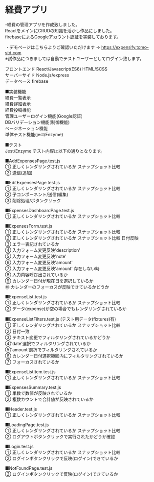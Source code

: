 # 経費アプリ

-経費の管理アプリを作成致しました。  
ReactをメインにCRUDの知識を活かし作品にしました。  
firebaseによるGoogleアカウント認証を実装しております。  
  
・デモページはこちらよりご確認いただけます → https://expensify.tomo-std.com  
※試作品につきましては自動でテストユーザーとしてログイン致します。  
  
フロントエンド React/Javascript(ES6) HTML/SCSS  
サーバーサイド Node.js/express  
データベース firebase  
  
■実装機能  
経費一覧表示  
経費詳細表示  
経費投稿機能  
管理ユーザーログイン機能(Google認証)  
DBバリデーション機能(制御機能)  
ページネーション機能    
単体テスト機能(jest/Enzyme)  
  
■テスト  
Jest/Enzyme
テスト内容は以下の通りとなります。
  
■AddExpensesPage.test.js  
① 正しくレンダリングされているか スナップショット比較  
② 送信(追加)  
  
■EditExpensesPage.test.js  
① 正しくレンダリングされているか スナップショット比較  
② 子コンポーネント/送信(編集)  
③ 削除処理/ボタンクリック  
  
■ExpensesDashboardPage.test.js  
① 正しくレンダリングされているか スナップショット比較  
  
■ExpensesForm.test.js  
① 正しくレンダリングされているか スナップショット比較  
② 正しくレンダリングされているか スナップショット比較 日付反映  
③ エラー表記されているか  
④ 入力フォーム変更反映'description'  
⑤ 入力フォーム変更反映'note'  
⑥ 入力フォーム変更反映'amount'  
⑦ 入力フォーム変更反映'amount' 存在しない時  
⑧ 入力内容呼び出されているか  
⑨ カレンダー日付が現在日を選択しているか  
⑩ カレンダーのフォーカスが反映できているかどうか  
  
■ExpenseList.test.js  
① 正しくレンダリングされているか スナップショット比較  
② データ(expense)が空の場合でもレンダリングされているか  
  
■ExpenseListFilters.test.js (テスト用データ(fixtures)有)  
① 正しくレンダリングされているか スナップショット比較  
② 日付一致  
③ テキスト変更でフィルタリングされているかどうか  
④'date'選択でフィルタリングされているか  
⑤'amount'選択でフィルタリングされているか  
⑥ カレンダー日付選択範囲内にフィルタリングされているか  
⑦ フォーカスされているか  
  
■ExpenseListItem.test.js  
① 正しくレンダリングされているか スナップショット比較  
  
■ExpensesSummary.test.js  
① 単数で数値が反映されているか  
② 複数カウントで合計値が反映されているか  
  
■Header.test.js  
① 正しくレンダリングされているか スナップショット比較  
  
■LoadingPage.test.js  
① 正しくレンダリングされているか スナップショット比較  
② ログアウトボタンクリックで実行されたかどうか確認  
  
■Login.test.js  
① 正しくレンダリングされているか スナップショット比較  
② ログインボタンクリックで反映(ログイン)できているか  
  
■NotFoundPage.test.js  
② ログインボタンクリックで反映(ログイン)できているか  
  
